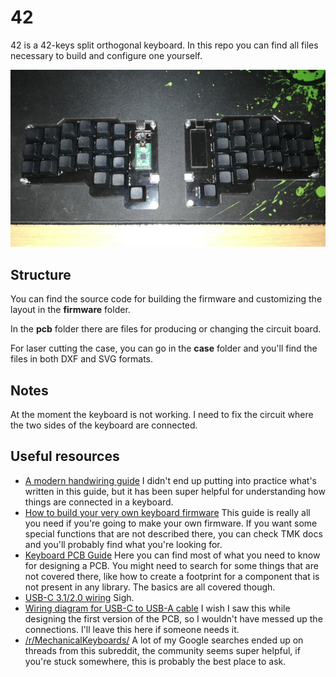 # 42
42 is a 42-keys split orthogonal keyboard. In this repo you can find all files
necessary to build and configure one yourself.

![42 keyboard](/42.jpeg)

## Structure
You can find the source code for building the firmware and customizing the
layout in the **firmware** folder.

In the **pcb** folder there are files for producing or changing the circuit board.

For laser cutting the case, you can go in the **case** folder and you'll find the
files in both DXF and SVG formats.

## Notes
At the moment the keyboard is not working. I need to fix the circuit where the
two sides of the keyboard are connected.

## Useful resources
- [A modern handwiring guide](https://geekhack.org/index.php?topic=87689.0)
I didn't end up putting into practice what's written in this guide, but it has
been super helpful for understanding how things are connected in a keyboard.
- [How to build your very own keyboard firmware](https://deskthority.net/workshop-f7/how-to-build-your-very-own-keyboard-firmware-t7177.html)
This guide is really all you need if you're going to make your own firmware.
If you want some special functions that are not described there, you can check
TMK docs and you'll probably find what you're looking for.
- [Keyboard PCB Guide](https://github.com/ruiqimao/keyboard-pcb-guide)
Here you can find most of what you need to know for designing a PCB. You might
need to search for some things that are not covered there, like how to create a
footprint for a component that is not present in any library. The basics are
all covered though.
- [USB-C 3.1/2.0 wiring](https://en.wikipedia.org/wiki/USB-C#Cable_wiring)
Sigh.
- [Wiring diagram for USB-C to USB-A cable](https://electronics.stackexchange.com/questions/323128/wiring-diagram-for-usb-c-to-usb-a-cable/323135#323135?newreg=1b864805c8d8470593bccdc4ec9985a5)
I wish I saw this while designing the first version of the PCB, so I wouldn't
have messed up the connections. I'll leave this here if someone needs it.
- [/r/MechanicalKeyboards/](https://www.reddit.com/r/MechanicalKeyboards/)
A lot of my Google searches ended up on threads from this subreddit, the
community seems super helpful, if you're stuck somewhere, this is probably the
best place to ask.

